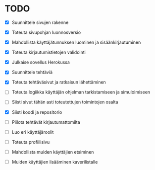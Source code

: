 # TODO
- [x] Suunnittele sivujen rakenne
- [x] Toteuta sivupohjan luonnosversio
- [x] Mahdollista käyttäjätunnuksen luominen ja sisäänkirjautuminen
- [x] Toteuta kirjautumistietojen validointi
- [x] Julkaise sovellus Herokussa
- [x] Suunnittele tehtäviä
- [x] Toteuta tehtäväsivut ja ratkaisun lähettäminen
- [ ] Toteuta logiikka käyttäjän ohjelman tarkistamiseen ja simuloimiseen
- [ ] Siisti sivut tähän asti toteutettujen toimintojen osalta
- [x] Siisti koodi ja repositorio

- [ ] Piilota tehtävät kirjautumattomilta
- [ ] Luo eri käyttäjäroolit
- [ ] Toteuta profiilisivu
- [ ] Mahdollista muiden käyttäjien etsiminen
- [ ] Muiden käyttäjien lisääminen kaverilistalle
